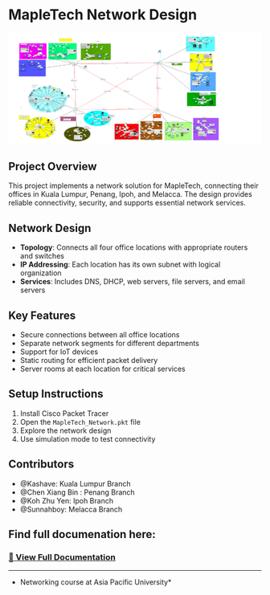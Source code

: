 # MapleTech Network Design
![alt text](image.png)

## Project Overview
This project implements a network solution for MapleTech, connecting their offices in Kuala Lumpur, Penang, Ipoh, and Melacca. The design provides reliable connectivity, security, and supports essential network services.

## Network Design
- **Topology**: Connects all four office locations with appropriate routers and switches
- **IP Addressing**: Each location has its own subnet with logical organization
- **Services**: Includes DNS, DHCP, web servers, file servers, and email servers

## Key Features
- Secure connections between all office locations
- Separate network segments for different departments
- Support for IoT devices
- Static routing for efficient packet delivery
- Server rooms at each location for critical services

## Setup Instructions
1. Install Cisco Packet Tracer
2. Open the `MapleTech_Network.pkt` file
3. Explore the network design
4. Use simulation mode to test connectivity

## Contributors
- @Kashave: Kuala Lumpur Branch
- @Chen Xiang Bin : Penang Branch
- @Koh Zhu Yen: Ipoh Branch
- @Sunnahboy: Melacca Branch


## Find full documenation here:
### [📄 View Full Documentation](https://docs.google.com/document/d/1Wxw2ekEAkwNPyn7sajcsSqYGrCi-eXx10ZyZQizTWng/edit?usp=sharing)


---
* Networking course at Asia Pacific University*
